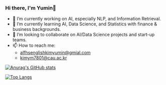 ### Hi there, I'm Yumin👋


- 🔭 I’m currently working on AI, especially NLP, and Information Retrieval.
- 🌱 I’m currently learning AI, Data Science, and Statistics with finance & business backgrounds.
- 👯 I’m looking to collaborate on AI/Data Science projects and start-up teams.
- 📫 How to reach me: 
     - alfhsenglishkimyumin@gmial.com
     - kimym7801@cau.ac.kr

[![Anurag's GitHub stats](https://github-readme-stats.vercel.app/api?username=Yu-billie)](https://github.com/anuraghazra/github-readme-stats)

[![Top Langs](https://github-readme-stats.vercel.app/api/top-langs/?username=Yu-billie&langs_count=10&layout=compact)]()

